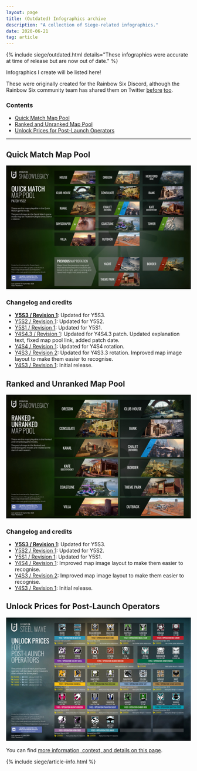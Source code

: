 ```yaml
---
layout: page
title: (Outdated) Infographics archive
description: "A collection of Siege-related infographics."
date: 2020-06-21
tag: article
---
```


{% include siege/outdated.html details="These infographics were accurate at time of release but are now out of date." %}

Infographics I create will be listed here! 

These were originally created for the Rainbow Six Discord, although the Rainbow Six community team has shared them on Twitter [before](https://twitter.com/Rainbow6Game/status/1172260600996605952) [too](https://twitter.com/Rainbow6Game/status/1103385513900285953). 

### Contents

* [Quick Match Map Pool](#quick-match-map-pool)
* [Ranked and Unranked Map Pool](#ranked-and-unranked-map-pool)
* [Unlock Prices for Post-Launch Operators](#unlock-prices-for-post-launch-operators)

-----

## Quick Match Map Pool

[![Quick Match Map Pool](/assets/img/siege/infographics/MapRotation-QuickMatch-Y5S3.jpg)](/assets/img/siege/infographics/MapRotation-QuickMatch-Y5S3.jpg)

### Changelog and credits

* [**Y5S3 / Revision 1**](/assets/img/siege/infographics/MapRotation-QuickMatch-Y5S3.jpg): Updated for Y5S3.
* [Y5S2 / Revision 1](/assets/img/siege/infographics/MapRotation-QuickMatch-Y5S2.0.jpg): Updated for Y5S2.
* [Y5S1 / Revision 1](/assets/img/siege/infographics/MapRotation-QuickMatch-Y5S1.0.jpg): Updated for Y5S1. 
* [Y4S4.3 / Revision 1](/assets/img/siege/infographics/MapRotation-QuickMatch-Y4S4.3.jpg): Updated for Y4S4.3 patch. Updated explanation text, fixed map pool link, added patch date.
* [Y4S4 / Revision 1](/assets/img/siege/infographics/MapRotation-Casual-Y4S4.0.jpg): Updated for Y4S4 rotation.
* [Y4S3 / Revision 2](/assets/img/siege/infographics/MapRotation-Casual-Y4S3.3.jpg): Updated for Y4S3.3 rotation. Improved map image layout to make them easier to recognise.
* [Y4S3 / Revision 1](/assets/img/siege/infographics/MapRotation-Casual-Y4S3.0.jpg): Initial release.

## Ranked and Unranked Map Pool

[![Ranked and Unranked Map Pool](/assets/img/siege/infographics/MapRotation-Ranked-Y5S3.jpg)](/assets/img/siege/infographics/MapRotation-Ranked-Y5S3.jpg)

### Changelog and credits

* [**Y5S3 / Revision 1**](/assets/img/siege/infographics/MapRotation-Ranked-Y5S3.jpg): Updated for Y5S3.
* [Y5S2 / Revision 1](/assets/img/siege/infographics/MapRotation-Ranked-Y5S2.jpg): Updated for Y5S2.
* [Y5S1 / Revision 1](/assets/img/siege/infographics/MapRotation-Ranked-Y5S1.jpg): Updated for Y5S1.
* [Y4S4 / Revision 1](/assets/img/siege/infographics/MapRotation-Ranked-Y4S4.jpg): Improved map image layout to make them easier to recognise.
* [Y4S3 / Revision 2](/assets/img/siege/infographics/MapRotation-Ranked-Y4S3-2.jpg): Improved map image layout to make them easier to recognise.
* [Y4S3 / Revision 1](/assets/img/siege/infographics/MapRotation-Ranked-Y4S3.jpg): Initial release.

## Unlock Prices for Post-Launch Operators

[![Unlock Prices for Post-Launch Operators](/assets/img/siege/operator-prices/OperatorPrices-Y5S2.jpg)](/assets/img/siege/operator-prices/OperatorPrices-Y5S2.jpg)

You can find [more information, context, and details on this page](/operatorprices).

{% include siege/article-info.html %}
